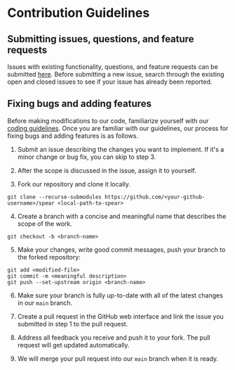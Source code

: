 # Contribution Guidelines

## Submitting issues, questions, and feature requests

Issues with existing functionality, questions, and feature requests can be submitted [here](http://github.com/isl-org/spear/issues). Before submitting a new issue, search through the existing open and closed issues to see if your issue has already been reported.

## Fixing bugs and adding features

Before making modifications to our code, familiarize yourself with our [coding guidelines](docs/coding_guidelines.md). Once you are familiar with our guidelines, our process for fixing bugs and adding features is as follows.

1. Submit an issue describing the changes you want to implement. If it's a minor change or bug fix, you can skip to step 3.

2. After the scope is discussed in the issue, assign it to yourself.

3. Fork our repository and clone it locally.

```console
git clone --recurse-submodules https://github.com/<your-github-username>/spear <local-path-to-spear>
```

4. Create a branch with a concise and meaningful name that describes the scope of the work.

```console
git checkout -b <branch-name>
```

5. Make your changes, write good commit messages, push your branch to the forked repository:

```console
git add <modified-file>
git commit -m <meaningful description>
git push --set-upstream origin <branch-name>
```

6. Make sure your branch is fully up-to-date with all of the latest changes in our `main` branch.

7. Create a pull request in the GitHub web interface and link the issue you submitted in step 1 to the pull request.

8. Address all feedback you receive and push it to your fork. The pull request will get updated automatically.

9. We will merge your pull request into our `main` branch when it is ready.

